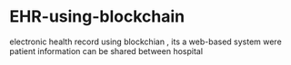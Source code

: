 # EHR-using-blockchain
electronic health record using blockchian , its a web-based system were patient information  can be shared between hospital 

